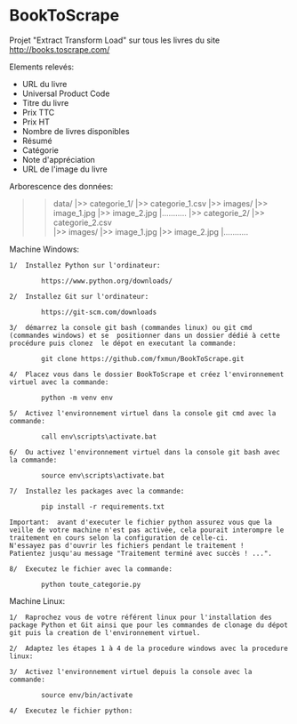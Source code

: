 # BookToScrape

Projet "Extract Transform Load" sur tous les livres du site http://books.toscrape.com/

Elements relevés:

 - URL du livre
 - Universal Product Code
 - Titre du livre
 - Prix TTC
 - Prix HT
 - Nombre de livres disponibles
 - Résumé
 - Catégorie
 - Note d'appréciation
 - URL de l'image du livre

Arborescence des données:

>> data/
    |>> categorie_1/
        |>> categorie_1.csv
        |>> images/
            |>> image_1.jpg
            |>> image_2.jpg
            |...........
    |>> categorie_2/
        |>> categorie_2.csv  
        |>> images/ 
            |>> image_1.jpg
            |>> image_2.jpg
            |...........


Machine Windows:

    1/  Installez Python sur l'ordinateur:

            https://www.python.org/downloads/

    2/  Installez Git sur l'ordinateur:

            https://git-scm.com/downloads

    3/  démarrez la console git bash (commandes linux) ou git cmd (commandes windows) et se  positionner dans un dossier dédié à cette procédure puis clonez  le dépot en executant la commande:

            git clone https://github.com/fxmun/BookToScrape.git

    4/  Placez vous dans le dossier BookToScrape et créez l'environnement virtuel avec la commande:

            python -m venv env

    5/  Activez l'environnement virtuel dans la console git cmd avec la commande:

            call env\scripts\activate.bat

    6/  Ou activez l'environnement virtuel dans la console git bash avec la commande:

            source env\scripts\activate.bat

    7/  Installez les packages avec la commande:

            pip install -r requirements.txt

    Important:  avant d'executer le fichier python assurez vous que la veille de votre machine n'est pas activée, cela pourait interompre le traitement en cours selon la configuration de celle-ci.
    N'essayez pas d'ouvrir les fichiers pendant le traitement !
    Patientez jusqu'au message "Traitement terminé avec succès ! ...".

    8/  Executez le fichier avec la commande:

            python toute_categorie.py

Machine Linux:

    1/  Raprochez vous de votre référent linux pour l'installation des package Python et Git ainsi que pour les commandes de clonage du dépot git puis la creation de l'environnement virtuel.

    2/  Adaptez les étapes 1 à 4 de la procedure windows avec la procedure linux:

    3/  Activez l'environnement virtuel depuis la console avec la commande:

            source env/bin/activate

    4/  Executez le fichier python:
